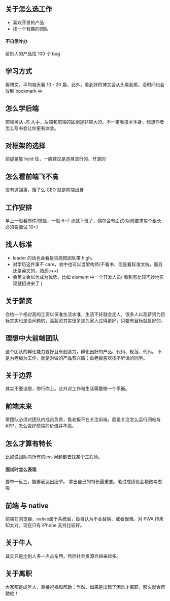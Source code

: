 ## 关于怎么选工作
* 喜欢开发的产品
* 找一个有趣的团队
#### 不自信咋办
给别人的产品找 100 个 bug

## 学习方式
看博文，平均每天看 10 - 20 篇，此外，看到好的博文会从头看到尾，没时间也会放到 bookmark 中

## 怎么学后端
前端可从 JS 入手，后端和前端的区别是非常大的。不一定看技术本身，想想作者怎么写书会让你更有体会。

## 对框架的选择
前提是能 hold 住，一般建议是选择流行的、开源的


## 怎么看前端飞不高
没有这回事，饿了么 CEO 就是前端出身

## 工作安排
早上一般看邮件/微信，一般 6~7 点就下班了，偶尔会有面试(以前要求每个组长必须要面试 10+)

## 找人标准
* leader 的话也会看是否能把团队带 high。
* 对学历这件事不 care，初中也可以当架构师(不看书，但是看标准文档，而且还是英文的，熟悉c++)
* 会英文会以为成为优势，比如 element 中一个开发人员( 看到有比较巧妙地实现就招进来了 )

## 关于薪资
会给一个相对高的工资以保准生活水准，生活不好就会走人，很多人以高薪资为目标其实也是没问题的，高薪资其实很多是为家人过得更好，只要有目标就是好的。


## 理想中大前端团队
这个团队的孵化能力要好且有创造力，孵化出好的产品、代码、规范、代码。
不是为老板为工作，而是对做的产品有兴趣；鱼老板喜欢找不听话的同学。

## 关于边界
其实不要设限，你行你上。此外对工作和生活需要做一个平衡。

## 前端未来
带团队必须对团队内成员负责，鱼老板不在关注前端，而是关注怎么运行网站与APP，怎么做好前端的价值并不高。

## 怎么才算有特长
比如说团队内所有的css 问题都去找某个工程师。

#### 面试时怎么表现
要举一反三，能够表达出细节。
拿出自己的特长最重要。笔试成绩也会稍微考虑啦

## 前端 与 native
前端在浏览器，native属于系统层，鱼哥认为不会替换、或者很难。对 PWA 持未知太对，现在只有 iPhone 支持比较好。

## 关于牛人
其实只是比别人多一点点东西，然后社会资源会越来越多。

## 关于离职
大家都是成年人，直接祝福和帮助；当然，如果是出现了困难才离职，那么就会帮助他！
